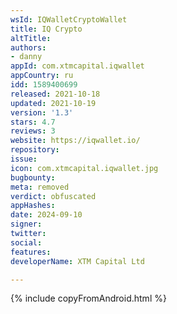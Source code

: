 ```yaml
---
wsId: IQWalletCryptoWallet
title: IQ Crypto
altTitle: 
authors:
- danny
appId: com.xtmcapital.iqwallet
appCountry: ru
idd: 1589400699
released: 2021-10-18
updated: 2021-10-19
version: '1.3'
stars: 4.7
reviews: 3
website: https://iqwallet.io/
repository: 
issue: 
icon: com.xtmcapital.iqwallet.jpg
bugbounty: 
meta: removed
verdict: obfuscated
appHashes: 
date: 2024-09-10
signer: 
twitter: 
social: 
features: 
developerName: XTM Capital Ltd

---
```


{% include copyFromAndroid.html %}
